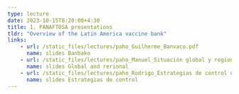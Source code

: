 ```yaml
---
type: lecture
date: 2023-10-15T8:20:00+4:30
title: 1. PANAFTOSA presentations
tldr: "Overview of the Latin America vaccine bank"
links: 
    - url: /static_files/lectures/paho_Guilherme_Banvaco.pdf
      name: slides Banbako
    - url: /static_files/lectures/paho_Manuel_Situación global y regional de FA_mayo 2023_rev.ppt
      name: slides Global and rerional
    - url: /static_files/lectures/paho_Rodrigo_Estrategias de control de brote FA.pptx
      name: slides Estrategias de control
---
```

